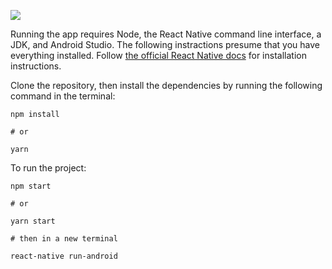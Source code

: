 ![](https://github.com/virtumonde/yolo-clone/blob/master/demo.png)


Running the app requires Node, the React Native command line interface, a JDK, and Android Studio. The following instractions presume that you have everything installed. Follow [the official React Native docs](https://facebook.github.io/react-native/docs/getting-started) for installation instructions.

Clone the repository, then install the dependencies by running the following command in the terminal:

```
npm install

# or

yarn
```

To run the project:

```
npm start

# or

yarn start

# then in a new terminal

react-native run-android
```

